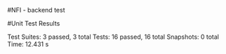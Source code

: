 #NFI - backend test

#Unit Test Results

Test Suites: 3 passed, 3 total
Tests:       16 passed, 16 total
Snapshots:   0 total
Time:        12.431 s
